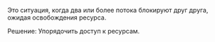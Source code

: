 Это ситуация, когда два или более потока блокируют друг друга, ожидая освобождения ресурса.

Решение: Упорядочить доступ к ресурсам.
